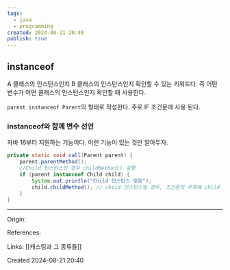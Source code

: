 ```yaml
---
tags:
  - java
  - programming
created: 2024-08-21 20:40
publish: true
---
```

## instanceof
A 클래스의 인스턴스인지 B 클래스의 인스턴스인지 확인할 수 있는 키워드다.
즉 어떤 변수가 어떤 클래스의 인스턴스인지 확인할 때 사용한다.

`parent instanceof Parent`의 형태로 작성한다. 주로 IF 조건문에 사용 된다.

### instanceof와 함께 변수 선언
자바 16부터 지원하는 기능이다. 이런 기능이 있는 것만 알아두자.

```java
private static void call(Parent parent) {
	parent.parentMethod();
	//Child 인스턴스인 경우 childMethod() 실행
	if (parent instanceof Child child) {
		System.out.println("Child 인스턴스 맞음");
		child.childMethod(); // child 인스턴스일 경우, 조건문의 우측에 child 변수를 선언하고 해당 변수를 조건문 스코프 내부에서 사용한다.
	}
}
```

---
Origin: 

References: 

Links: [[캐스팅과 그 종류들]]

Created 2024-08-21 20:40